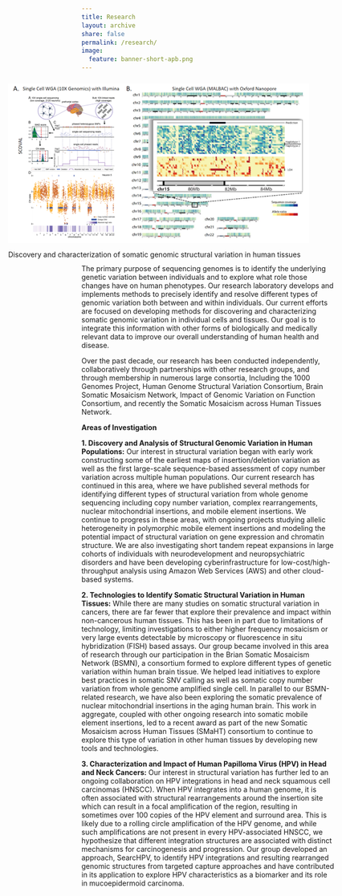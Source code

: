 ```yaml
---
title: Research
layout: archive 
share: false
permalink: /research/
image:
  feature: banner-short-apb.png
---
```

<p style="float: right; margin: 10px 0px 10px 20px; width: 650px;"><img alt="Figure1" src="/images/figure2.png" title="Figure2"><span style="font-size: 1.0em; line-height: 1.3;"><span style="margin-top: 10px; display: block;">Discovery and characterization of somatic genomic structural variation in human tissues</span></span></p>
<p>
The primary purpose of sequencing genomes is to identify the underlying genetic variation between individuals and to explore what role those changes have on human phenotypes. Our research laboratory develops and implements methods to precisely identify and resolve different types of genomic variation both between and within individuals. Our current efforts are focused on developing methods for discovering and characterizing somatic genomic variation in individual cells and tissues. Our goal is to integrate this information with other forms of biologically and medically relevant data to improve our overall understanding of human health and disease.
</p>

<p>
Over the past decade, our research has been conducted independently, collaboratively through partnerships with other research groups, and through membership in numerous large consortia, Including the 1000 Genomes Project, Human Genome Structural Variation Consortium, Brain Somatic Mosaicism Network, Impact of Genomic Variation on Function Consortium, and recently the Somatic Mosaicism across Human Tissues Network. 
</p>

<p>
<b>Areas of Investigation</b>
</p>

<p>
<b>1. Discovery and Analysis of Structural Genomic Variation in Human Populations:</b> Our interest in structural variation began with early work constructing some of the earliest maps of insertion/deletion variation as well as the first large-scale sequence-based assessment of copy number variation across multiple human populations. Our current research has continued in this area, where we have published several methods for identifying different types of structural variation from whole genome sequencing including copy number variation, complex rearrangements, nuclear mitochondrial insertions, and mobile element insertions. We continue to progress in these areas, with ongoing projects studying allelic heterogeneity in polymorphic mobile element insertions and modeling the potential impact of structural variation on gene expression and chromatin structure. We are also investigating short tandem repeat expansions in large cohorts of individuals with neurodevelopment and neuropsychiatric disorders and have been developing cyberinfrastructure for low-cost/high-throughput analysis using Amazon Web Services (AWS) and other cloud-based systems. 
</b>

<p>
<b>2. Technologies to Identify Somatic Structural Variation in Human Tissues:</b> While there are many studies on somatic structural variation in cancers, there are far fewer that explore their prevalence and impact within non-cancerous human tissues. This has been in part due to limitations of technology, limiting investigations to either higher frequency mosaicism or very large events detectable by microscopy or fluorescence in situ hybridization (FISH) based assays. Our group became involved in this area of research through our participation in the Brian Somatic Mosaicism Network (BSMN), a consortium formed to explore different types of genetic variation within human brain tissue. We helped lead initiatives to explore best practices in somatic SNV calling as well as somatic copy number variation from whole genome amplified single cell. In parallel to our BSMN-related research, we have also been exploring the somatic prevalence of nuclear mitochondrial insertions in the aging human brain. This work in aggregate, coupled with other ongoing research into somatic mobile element insertions, led to a recent award as part of the new Somatic Mosaicism across Human Tissues (SMaHT) consortium to continue to explore this type of variation in other human tissues by developing new tools and technologies. 
</p>

<p>
<b>3. Characterization and Impact of Human Papilloma Virus (HPV) in Head and Neck Cancers:</b> Our interest in structural variation has further led to an ongoing collaboration on HPV integrations in head and neck squamous cell carcinomas (HNSCC). When HPV integrates into a human genome, it is often associated with structural rearrangements around the insertion site which can result in a focal amplification of the region, resulting in sometimes over 100 copies of the HPV element and surround area. This is likely due to a rolling circle amplification of the HPV genome, and while such amplifications are not present in every HPV-associated HNSCC, we hypothesize that different integration structures are associated with distinct mechanisms for carcinogenesis and progression. Our group developed an approach, SearcHPV, to identify HPV integrations and resulting rearranged genomic structures from targeted capture approaches and have contributed in its application to explore HPV characteristics as a biomarker and its role in mucoepidermoid carcinoma. 
</p>

